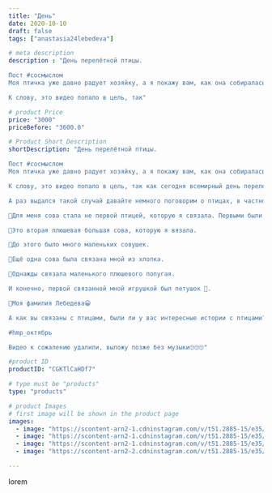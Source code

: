```yaml
---
title: "День"
date: 2020-10-10
draft: false
tags: ["anastasia24lebedeva"]

# meta description
description : "День перелётной птицы.

Пост #сосмыслом
Моя птичка уже давно радует хозяйку, а я покажу вам, как она собиралась в дорогу.

К слову, это видео попало в цель, так"

# product Price
price: "3000"
priceBefore: "3600.0"

# Product Short Description
shortDescription: "День перелётной птицы.

Пост #сосмыслом
Моя птичка уже давно радует хозяйку, а я покажу вам, как она собиралась в дорогу.

К слову, это видео попало в цель, так как сегодня всемирный день перелетной птицы 🦢. И хотя, в реальной жизни🦉 к ним не относится, моя имеет прямое отношение.

А раз выдался такой случай давайте немного поговорим о птицах, в частности о совах. 

🦉Для меня сова стала не первой птицей, которую я связала. Первыми были пасхальные курочки. 

🦉Это вторая плюшевая большая сова, которую я вязала.

🦉До этого было много маленьких совушек. 

🦉Ещё одна сова была связана мной из хлопка. 

🦜Однажды связала маленького плюшевого попугая. 

И конечно, первой связанной мной игрушкой был петушок 🐓. 

🦢Моя фамилия Лебедева😁 

А как вы связаны с птицами, были ли у вас интересные истории с птицами? Делитесь в коммениариях

#hmp_октябрь

Видео к сожалению удалили, выложу позже без музыки🙄🙄🙄"

#product ID
productID: "CGKTlCaHDf7"

# type must be "products"
type: "products"

# product Images
# first image will be shown in the product page
images:
  - image: "https://scontent-arn2-1.cdninstagram.com/v/t51.2885-15/e35/121262912_1032290413888983_3585275676193184161_n.jpg?_nc_ht=scontent-arn2-1.cdninstagram.com&_nc_cat=103&_nc_ohc=CSGJz03XwkYAX-iOn8X&se=7&tp=1&oh=f8e7a291186e416cf494e453986db472&oe=605E9633&ig_cache_key=MjQxNjgzMDI1NDY0NjUzOTQ0Mw%3D%3D.2"
  - image: "https://scontent-arn2-1.cdninstagram.com/v/t51.2885-15/e35/120845915_212380056893176_7648473922526594450_n.jpg?_nc_ht=scontent-arn2-1.cdninstagram.com&_nc_cat=104&_nc_ohc=jK5CbjDugc4AX-JYHko&se=7&tp=1&oh=9e423a6984401673e6c81319cec0ed38&oe=606061AF&ig_cache_key=MjQxNjgzMDI1NDY2MzE5NDc4MA%3D%3D.2"
  - image: "https://scontent-arn2-1.cdninstagram.com/v/t51.2885-15/e35/120998332_379040103471154_4635798841163209454_n.jpg?_nc_ht=scontent-arn2-1.cdninstagram.com&_nc_cat=110&_nc_ohc=FSx7Vy-5QgUAX9rlmGY&se=7&tp=1&oh=209e0a6957ad42193a439f128332199f&oe=605EB07D&ig_cache_key=MjQxNjgzMDI1NDY3OTk1NDkyMw%3D%3D.2"
  - image: "https://scontent-arn2-2.cdninstagram.com/v/t51.2885-15/e35/121073465_1701017736736241_7439297465929058569_n.jpg?_nc_ht=scontent-arn2-2.cdninstagram.com&_nc_cat=105&_nc_ohc=uaGk8ISWPxYAX9s8XP1&se=7&tp=1&oh=2c58ac749fc57b71e6774aae91070c58&oe=605FD457&ig_cache_key=MjQxNjgzMDI1NDY3MTU0MDM1Mg%3D%3D.2"

---
```

lorem
